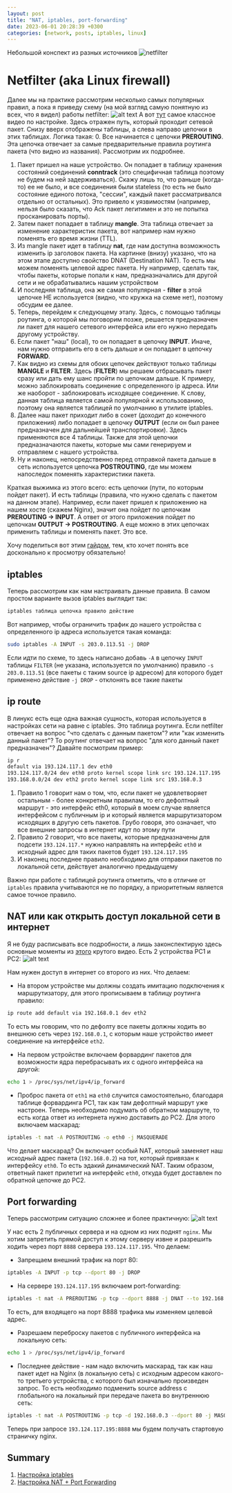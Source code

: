 ```yaml
---
layout: post
title: "NAT, iptables, port-forwarding"
date: 2023-06-01 20:28:39 +0300
categories: [network, posts, iptables, linux]
---
```

Небольшой конспект из разных источников
![netfilter](../../images/posts/network/Netfilter-logo.png)

# Netfilter (aka Linux firewall)
Далее мы на практике рассмотрим несколько самых популярных правил, а пока я приведу схему (на мой взгляд самую понятную из всех, что я видел) работы netfilter:
![alt text](https://cloud.githubusercontent.com/assets/1711674/8742363/87fad710-2c32-11e5-8896-7adf1a4cf164.png)
А вот [тут](https://www.youtube.com/watch?v=Q0EC8kJlB64) самое классное видео по настройке.
Здесь отражен путь, который проходит сетевой пакет. Снизу вверх отображены таблицы, а слева направо цепочки в этих таблицах.
Логика такая:
0. Все начинается с цепочки **PREROUTING**. Эта цепочка отвечает за самые предварительные правила роутинга пакета (что видно из названия). Рассмотрим их подробнее.
1. Пакет пришел на наше устройство. Он попадает в таблицу хранения состояний соединений **conntrack** (это специфичная таблица поэтому не будем на ней задерживаться). Скажу лишь то, что раньше (когда-то) ее не было, и все соединения были
   stateless (то есть не было состояние единого потока, "сессии", каждый пакет рассматривался отдельно от остальных). Это привело к уязвимостям (например, нельзя было сказать, что
   Ack пакет легитимен и это не попытка просканировать порты).
2. Затем пакет попадает в таблицу **mangle**. Эта таблица отвечает за изменение характеристик пакета, вот например нам нужно поменять его время жизни (TTL).
3. Из mangle пакет идет в таблицу **nat**, где нам доступна возможность изменить ip заголовок пакета. На картинке (внизу) указано, что на этом этапе доступно свойство DNAT (Destination NAT).
   То есть мы можем поменять целевой адрес пакета. Ну например, сделать так, чтобы пакеты, которые попали к нам, предназначались для другой сети и не обрабатывались нашим устройством
4. И последняя таблица, она же самая популярная - **filter** в этой цепочке НЕ используется (видно, что кружка на схеме нет), поэтому обсудим ее далее.
5. Теперь, перейдем к следующему этапу. Здесь, с помощью таблицы роутинга, о которой мы поговорим позже, решается предназначен ли пакет для нашего сетевого интерфейса
   или его нужно передать другому устройству.
6. Если пакет "наш" (local), то он попадает в цепочку **INPUT**. Иначе, нам нужно отправить его в сеть дальше и он попадает в цепочку **FORWARD**.
7. Как видно из схемы для обоих цепочек действуют только таблицы **MANGLE** и **FILTER**. Здесь (**FILTER**) мы решаем отбрасывать пакет сразу или дать ему шанс пройти по цепочкам дальше. К примеру, можно заблокировать соединение
   с определенного ip адреса. Или же наоборот - заблокировать исходящее соединение. К слову, данная таблица является самой популярной к использованию, поэтому она является таблицей
   по умолчанию в утилите iptables.
8. Далее наш пакет приходит либо в сокет (доходит до конечного приложения) либо попадает в цепочку **OUTPUT** (если он был ранее предназначен для дальнейшей транспортировки).
   Здесь применяются все 4 таблицы. Также для этой цепочки предназначаются пакеты, которые мы сами генерируем и отправляем с нашего устройства.
9. Ну и наконец, непосредственно перед отправкой пакета дальше в сеть используется цепочка **POSTROUTING**, где мы можем напоследок поменять характеристики пакета.

Краткая выжимка из этого всего: есть цепочки (пути, по которым пойдет пакет). И есть таблицы (правила, что нужно сделать с пакетом на данном этапе). Например, если пакет пришел
к приложению на нашем хосте (скажем Nginx), значит она пойдет по цепочкам **PREROUTING -> INPUT**. А ответ от этого приложения пойдет по цепочкам **OUTPUT -> POSTROUTING**.
А еще можно в этих цепочках применить таблицы и поменять пакет. Это все.

Хочу поделиться вот этим [гайдом](https://www.youtube.com/watch?v=tKRtJYfnv6g), тем, кто хочет понять все досконально к просмотру обязательно!

## iptables
Теперь рассмотрим как нам настраивать данные правила. В самом простом варианте вызов iptables выглядит так:
```bash
iptables таблица цепочка правило действие
```
Вот например, чтобы ограничить трафик до нашего устройства с определенного ip адреса используется такая команда:
```bash
sudo iptables -A INPUT -s 203.0.113.51 -j DROP
```
Если идти по схеме, то здесь написано добавь `-A` в цепочку `INPUT` таблицы `FILTER` (не указана, используется по умолчанию)
правило `-s 203.0.113.51` (все пакеты с таким source ip адресом) для которого будет применено действие `-j DROP` - отклонять все такие пакеты

## ip route
В линукс есть еще одна важная сущность, которая используется в настройках сети на равне с iptables. Это таблица роутинга.
Если netfilter отвечает на вопрос "что сделать с данным пакетом"? или "как изменить данный пакет"? То роутинг отвечает на вопрос
"для кого данный пакет предназначен"? Давайте посмотрим пример:
```bash
ip r
default via 193.124.117.1 dev eth0 
193.124.117.0/24 dev eth0 proto kernel scope link src 193.124.117.195 
193.168.0.0/24 dev eth2 proto kernel scope link src 193.168.0.3 
```

1. Правило 1 говорит нам о том, что, если пакет не удовлетворяет остальным - более конкретным правилам, то его дефолтный
маршрут - это интерфейс eth0, который в моем случае является интерфейсом с публичным ip и который является маршрутизатором
исходящих в другую сеть пакетов. Грубо говоря, это означает, что все внешние запросы в интернет идут по этому пути
2. Правило 2 говорит, что все пакеты, которые предназначены для подсети `193.124.117.*` нужно направлять на интерфейс `eth0`
и исходный адрес для таких пакетов будет `193.124.117.195`
3. И наконец последнее правило необходимо для отправки пакетов по локальной сети, действует аналогично предыдущему

Важно при работе с таблицей роутинга отметить, что в отличие от `iptables` правила учитываются не по порядку, а приоритетным
является самое точное правило.

## NAT или как открыть доступ локальной сети в интернет
Я не буду расписывать все подробности, а лишь законспектирую здесь основные моменты из [этого](https://www.youtube.com/watch?v=u_a3ouarrVU&t=1297s) крутого видео.
Есть 2 устройства PC1 и PC2:
![alt text](../../images/posts/network/NAT.png)

Нам нужен доступ в интернет со второго из них. Что делаем:
* На втором устройстве мы должны создать имитацию подключения к маршрутизатору, для этого прописываем в таблицу роутинга правило: 
```bash
ip route add default via 192.168.0.1 dev eth2
```
То есть мы говорим, что по дефолту все пакеты должны ходить во внешнюю сеть через `192.168.0.1`, с которым наше устройство имеет 
соединение на интерфейсе `eth2`.
* На первом устройстве включаем форвардинг пакетов для возможности ядра перебрасывать их с одного интерфейса на другой:
```bash
echo 1 > /proc/sys/net/ipv4/ip_forward
```
* Проброс пакета от `eth1` на `eth0` случится самостоятельно, благодаря таблице форвардинга PC1, так как там дефолтный маршрут уже настроен. 
Теперь необходимо подумать об обратном маршруте, то есть когда ответ из интернета нужно доставить до PC2. Для этого включаем маскарад:
```bash
iptables -t nat -A POSTROUTING -o eth0 -j MASQUERADE
```
Что делает маскарад? Он включает особый NAT, который заменяет наш исходный адрес пакета (`192.168.0.2`) на тот, который привязан к 
интерфейсу `eth0`. То есть эдакий динамический NAT. Таким образом, ответный пакет прилетит на интерфейс `eth0`, откуда будет доставлен
по обратной цепочке до PC2. 

## Port forwarding
Теперь рассмотрим ситуацию сложнее и более практичную:
![alt text](../../images/posts/network/ip_fwd.png)

У нас есть 2 публичных сервера и на одном из них поднят `nginx`. Мы хотим запретить прямой доступ к этому серверу извне и разрешить ходить
через порт `8888` сервера `193.124.117.195`. Что делаем:
* Запрещаем внешний трафик на порт 80:
```bash
iptables -A INPUT -p tcp --dport 80 -j DROP
```
* На сервере `193.124.117.195` включаем port-forwarding:
```bash
iptables -t nat -A PREROUTING -p tcp --dport 8888 -j DNAT --to 192.168.0.3:80
```
То есть, для входящего на порт 8888 трафика мы изменяем целевой адрес. 
* Разрешаем переброску пакетов с публичного интерфейса на локальную сеть:
```bash
echo 1 > /proc/sys/net/ipv4/ip_forward
```
* Последнее действие - нам надо включить маскарад, так как наш пакет идет на Nginx (в локальную сеть) с исходным адресом
какого-то третьего устройства, с которого был изначально произведен запрос. То есть необходимо подменить source address с 
глобального на локальный при передаче пакета во внутреннюю сеть:
```bash
iptables -t nat -A POSTROUTING -p tcp -d 192.168.0.3 --dport 80 -j MASQUERADE
```

Теперь при запросе `193.124.117.195:8888` мы будем получать стартовую страничку nginx.

## Summary
1. [Настройка iptables](https://www.youtube.com/watch?v=Q0EC8kJlB64)
2. [Настройка NAT + Port Forwarding](https://www.youtube.com/watch?v=u_a3ouarrVU&t=1297s)
